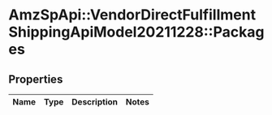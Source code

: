 # AmzSpApi::VendorDirectFulfillmentShippingApiModel20211228::Packages

## Properties
Name | Type | Description | Notes
------------ | ------------- | ------------- | -------------

